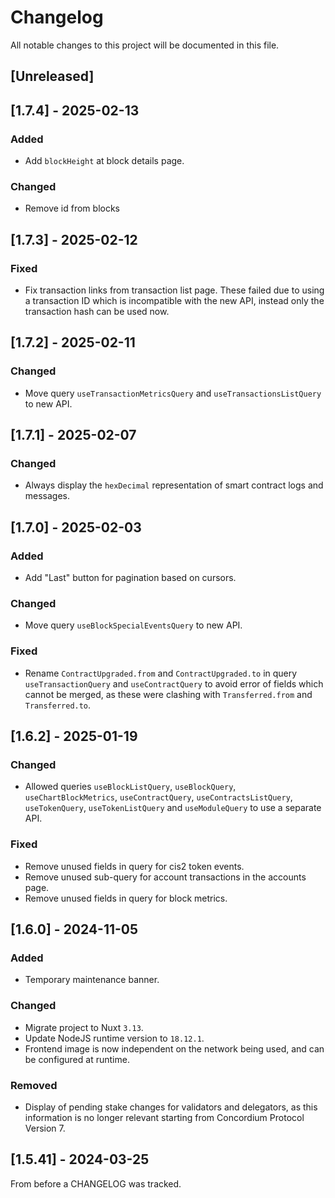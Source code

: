 # Changelog

All notable changes to this project will be documented in this file.

## [Unreleased]

## [1.7.4] - 2025-02-13

### Added

- Add `blockHeight` at block details page.

### Changed

- Remove id from blocks

## [1.7.3] - 2025-02-12

### Fixed

- Fix transaction links from transaction list page. These failed due to using a transaction ID which is incompatible with the new API, instead only the transaction hash can be used now.

## [1.7.2] - 2025-02-11

### Changed

- Move query `useTransactionMetricsQuery` and `useTransactionsListQuery` to new API.

## [1.7.1] - 2025-02-07

### Changed

- Always display the `hexDecimal` representation of smart contract logs and messages.

## [1.7.0] - 2025-02-03

### Added

- Add "Last" button for pagination based on cursors.

### Changed

- Move query `useBlockSpecialEventsQuery` to new API.

### Fixed

- Rename `ContractUpgraded.from` and `ContractUpgraded.to` in query `useTransactionQuery` and `useContractQuery` to avoid error of fields which cannot be merged, as these were clashing with `Transferred.from` and `Transferred.to`.

## [1.6.2] - 2025-01-19

### Changed

- Allowed queries `useBlockListQuery`, `useBlockQuery`, `useChartBlockMetrics`, `useContractQuery`, `useContractsListQuery`, `useTokenQuery`, `useTokenListQuery` and `useModuleQuery` to use a separate API.

### Fixed

- Remove unused fields in query for cis2 token events.
- Remove unused sub-query for account transactions in the accounts page.
- Remove unused fields in query for block metrics.

## [1.6.0] - 2024-11-05

### Added

- Temporary maintenance banner.

### Changed

- Migrate project to Nuxt `3.13`.
- Update NodeJS runtime version to `18.12.1`.
- Frontend image is now independent on the network being used, and can be configured at runtime.

### Removed

- Display of pending stake changes for validators and delegators, as this information is no longer relevant starting from Concordium Protocol Version 7.

## [1.5.41] - 2024-03-25

From before a CHANGELOG was tracked.
